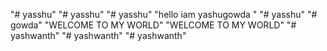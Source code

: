"# yasshu" 
"# yasshu" 
"# yasshu" 
"hello iam yashugowda " 
"# yasshu" 
"# gowda" 
"WELCOME TO MY WORLD" 
"WELCOME TO MY WORLD" 
"# yashwanth" 
"# yashwanth" 
"# yashwanth" 
